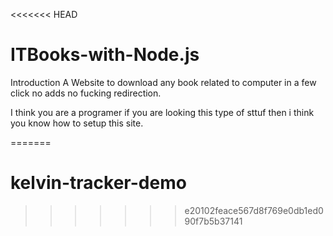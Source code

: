<<<<<<< HEAD
# ITBooks-with-Node.js

Introduction 
A Website to download any book related to computer in a few click no adds no fucking redirection.

I think you are a programer if you are looking this type of sttuf then i think you know how to setup this site.


=======
# kelvin-tracker-demo
>>>>>>> e20102feace567d8f769e0db1ed090f7b5b37141
